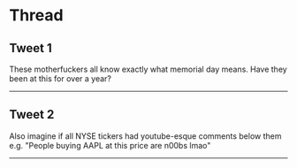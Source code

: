 # Thread

## Tweet 1

These motherfuckers all know exactly what memorial day means. Have they been at this for over a year?

---

## Tweet 2

Also imagine if all NYSE tickers had youtube-esque comments below them e.g. "People buying AAPL at this price are n00bs lmao"

---

